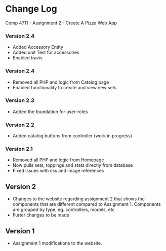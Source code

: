 # Change Log

Comp 4711 - Assignment 2 - Create A Pizza Web App

### Version 2.4
   - Added Accessory Entity
   - Added unit Test for accessories
   - Enabled travis

### Version 2.4
   - Removed all PHP and logic from Catalog page
   - Enabled functionality to create and view new sets 

### Version 2.3
   - Added the foundation for user-roles

### Version 2.2
   - Added catalog buttons from controller (work in progress)

### Version 2.1
   - Removed all PHP and logic from Homepage
   - Now pulls sets, toppings and stats directly from database
   - Fixed issues with css and image references

## Version 2
   - Changes to the website regarding assignment 2 that shows the components that are different compared to Assignment 1. Components are grouped by type, eg. controllers, models, etc
   - Furter changes to be made  

## Version 1
   - Assignment 1 modifications to the website.
  
